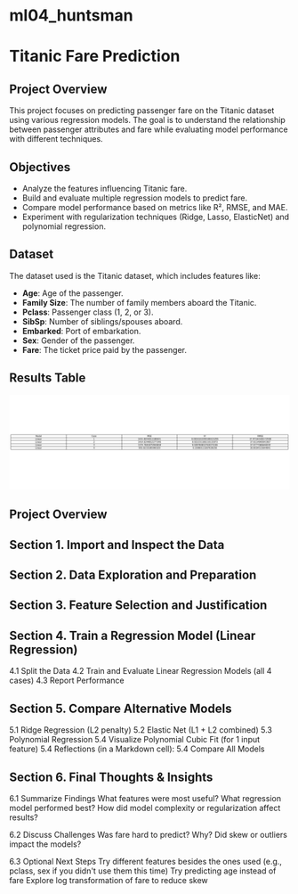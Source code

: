 # ml04_huntsman

# Titanic Fare Prediction

## Project Overview
This project focuses on predicting passenger fare on the Titanic dataset using various regression models. The goal is to understand the relationship between passenger attributes and fare while evaluating model performance with different techniques.

## Objectives
- Analyze the features influencing Titanic fare.
- Build and evaluate multiple regression models to predict fare.
- Compare model performance based on metrics like R², RMSE, and MAE.
- Experiment with regularization techniques (Ridge, Lasso, ElasticNet) and polynomial regression.

## Dataset
The dataset used is the Titanic dataset, which includes features like:
- **Age**: Age of the passenger.
- **Family Size**: The number of family members aboard the Titanic.
- **Pclass**: Passenger class (1, 2, or 3).
- **SibSp**: Number of siblings/spouses aboard.
- **Embarked**: Port of embarkation.
- **Sex**: Gender of the passenger.
- **Fare**: The ticket price paid by the passenger.

## Results Table
![Model Results](./lab04/results_table.png)

## Project Overview
## Section 1. Import and Inspect the Data

## Section 2. Data Exploration and Preparation

## Section 3. Feature Selection and Justification

## Section 4. Train a Regression Model (Linear Regression)
4.1 Split the Data
4.2 Train and Evaluate Linear Regression Models (all 4 cases)
4.3 Report Performance

## Section 5. Compare Alternative Models
5.1 Ridge Regression (L2 penalty)
5.2 Elastic Net (L1 + L2 combined)
5.3 Polynomial Regression
5.4 Visualize Polynomial Cubic Fit (for 1 input feature)
5.4 Reflections (in a Markdown cell):
5.4 Compare All Models

## Section 6. Final Thoughts & Insights
6.1 Summarize Findings
What features were most useful?
What regression model performed best?
How did model complexity or regularization affect results?

6.2 Discuss Challenges
Was fare hard to predict? Why?
Did skew or outliers impact the models?

6.3 Optional Next Steps
Try different features besides the ones used (e.g., pclass, sex if you didn't use them this time)
Try predicting age instead of fare
Explore log transformation of fare to reduce skew